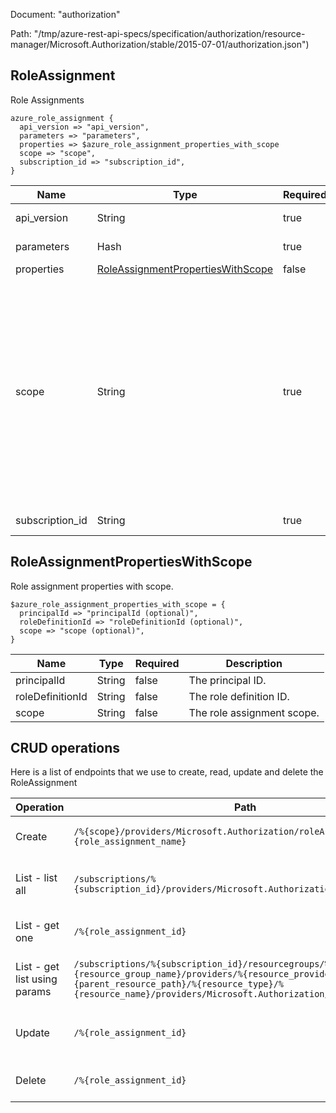Document: "authorization"


Path: "/tmp/azure-rest-api-specs/specification/authorization/resource-manager/Microsoft.Authorization/stable/2015-07-01/authorization.json")

## RoleAssignment

Role Assignments

```puppet
azure_role_assignment {
  api_version => "api_version",
  parameters => "parameters",
  properties => $azure_role_assignment_properties_with_scope
  scope => "scope",
  subscription_id => "subscription_id",
}
```

| Name        | Type           | Required       | Description       |
| ------------- | ------------- | ------------- | ------------- |
|api_version | String | true | The API version to use for this operation. |
|parameters | Hash | true | Parameters for the role assignment. |
|properties | [RoleAssignmentPropertiesWithScope](#roleassignmentpropertieswithscope) | false | Role assignment properties. |
|scope | String | true | The scope of the role assignment to create. The scope can be any REST resource instance. For example, use '/subscriptions/{subscription-id}/' for a subscription, '/subscriptions/{subscription-id}/resourceGroups/{resource-group-name}' for a resource group, and '/subscriptions/{subscription-id}/resourceGroups/{resource-group-name}/providers/{resource-provider}/{resource-type}/{resource-name}' for a resource. |
|subscription_id | String | true | The ID of the target subscription. |
        
## RoleAssignmentPropertiesWithScope

Role assignment properties with scope.

```puppet
$azure_role_assignment_properties_with_scope = {
  principalId => "principalId (optional)",
  roleDefinitionId => "roleDefinitionId (optional)",
  scope => "scope (optional)",
}
```

| Name        | Type           | Required       | Description       |
| ------------- | ------------- | ------------- | ------------- |
|principalId | String | false | The principal ID. |
|roleDefinitionId | String | false | The role definition ID. |
|scope | String | false | The role assignment scope. |



## CRUD operations

Here is a list of endpoints that we use to create, read, update and delete the RoleAssignment

| Operation | Path | Verb | Description | OperationID |
| ------------- | ------------- | ------------- | ------------- | ------------- |
|Create|`/%{scope}/providers/Microsoft.Authorization/roleAssignments/%{role_assignment_name}`|Put|Creates a role assignment.|RoleAssignments_Create|
|List - list all|`/subscriptions/%{subscription_id}/providers/Microsoft.Authorization/roleAssignments`|Get|Gets all role assignments for the subscription.|RoleAssignments_List|
|List - get one|`/%{role_assignment_id}`|Get|Gets a role assignment by ID.|RoleAssignments_GetById|
|List - get list using params|`/subscriptions/%{subscription_id}/resourcegroups/%{resource_group_name}/providers/%{resource_provider_namespace}/%{parent_resource_path}/%{resource_type}/%{resource_name}/providers/Microsoft.Authorization/roleAssignments`|Get|Gets role assignments for a resource.|RoleAssignments_ListForResource|
|Update|`/%{role_assignment_id}`|Put|Creates a role assignment by ID.|RoleAssignments_CreateById|
|Delete|`/%{role_assignment_id}`|Delete|Deletes a role assignment.|RoleAssignments_DeleteById|
